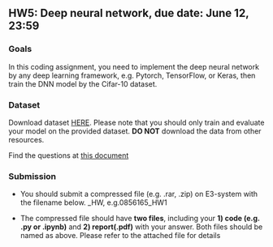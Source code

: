 ## HW5: Deep neural network, due date: June 12, 23:59

### Goals

In this coding assignment,  you need to implement the deep neural network by any deep learning framework, e.g. Pytorch, TensorFlow, or Keras, then train the DNN model by the Cifar-10 dataset. 

### Dataset
Download dataset [HERE](https://drive.google.com/drive/folders/1vI8Bkk5DojitLNkpz-UT30jOEay0XXon?usp=sharing). Please note that you should only train and evaluate your model on the provided dataset. **DO NOT** download the data from other resources.

Find the questions at [this document](https://docs.google.com/document/d/1vy1Qn894VTzBlKIbetn3GRNMrLP_V0HgaXZv1LFHtcA/edit?usp=sharing)

### Submission
- You should submit a compressed file (e.g. .rar, .zip) on E3-system with the filename below.
<STUDENT-ID>_HW<NUMBER>, e.g.0856165_HW1

- The compressed file should have **two files**, including your **1) code (e.g. .py or .ipynb)** and **2) report(.pdf)** with your answer. Both files should be named as above. Please refer to the attached file for details

